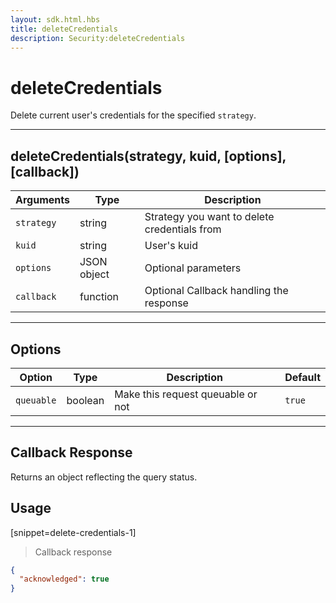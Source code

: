 ```yaml
---
layout: sdk.html.hbs
title: deleteCredentials
description: Security:deleteCredentials
---
```

  

# deleteCredentials
Delete current user's credentials for the specified `strategy`.
 
---

## deleteCredentials(strategy, kuid, [options], [callback])

| Arguments | Type | Description
|-----------|------|------------
| `strategy` | string | Strategy you want to delete credentials from
| `kuid` | string | User's kuid
| `options` | JSON object | Optional parameters
| `callback`| function | Optional Callback handling the response

---

## Options

| Option | Type | Description | Default
|--------|------|-------------|---------
| `queuable` | boolean | Make this request queuable or not  | `true`

---

## Callback Response

Returns an object reflecting the query status.

## Usage

[snippet=delete-credentials-1]
> Callback response

```json
{
  "acknowledged": true
}
```